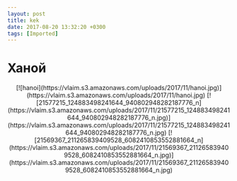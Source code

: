 ```yaml
---
layout: post
title: kek
date: 2017-08-20 13:32:20 +0300
tags: [Imported]
---
```

# Ханой

<center>[![hanoi](https://vlaim.s3.amazonaws.com/uploads/2017/11/hanoi.jpg)](https://vlaim.s3.amazonaws.com/uploads/2017/11/hanoi.jpg) [![21577215_124883498241644_940802948282187776_n](https://vlaim.s3.amazonaws.com/uploads/2017/11/21577215_124883498241644_940802948282187776_n.jpg)](https://vlaim.s3.amazonaws.com/uploads/2017/11/21577215_124883498241644_940802948282187776_n.jpg) [![21569367_211265839409528_6082410853552881664_n](https://vlaim.s3.amazonaws.com/uploads/2017/11/21569367_211265839409528_6082410853552881664_n.jpg)](https://vlaim.s3.amazonaws.com/uploads/2017/11/21569367_211265839409528_6082410853552881664_n.jpg)</center>